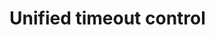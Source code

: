 # Unified timeout control



<script src="https://utteranc.es/client.js"
        repo="Super-BUAA-2021/GinBook"
        issue-term="pathname"
        theme="github-light"
        crossorigin="anonymous"
        async>
</script>